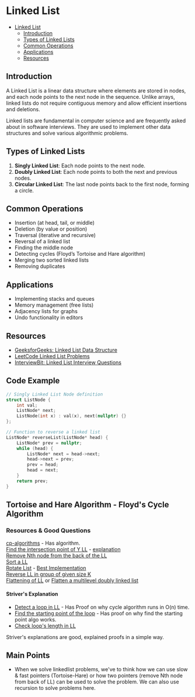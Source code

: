 # Linked List
- [Linked List](#linked-list)
  - [Introduction](#introduction)
  - [Types of Linked Lists](#types-of-linked-lists)
  - [Common Operations](#common-operations)
  - [Applications](#applications)
  - [Resources](#resources)

## Introduction
A Linked List is a linear data structure where elements are stored in nodes, and each node points to the next node in the sequence. Unlike arrays, linked lists do not require contiguous memory and allow efficient insertions and deletions.

Linked lists are fundamental in computer science and are frequently asked about in software interviews. They are used to implement other data structures and solve various algorithmic problems.

## Types of Linked Lists
1. **Singly Linked List**: Each node points to the next node.
2. **Doubly Linked List**: Each node points to both the next and previous nodes.
3. **Circular Linked List**: The last node points back to the first node, forming a circle.

## Common Operations
- Insertion (at head, tail, or middle)
- Deletion (by value or position)
- Traversal (iterative and recursive)
- Reversal of a linked list
- Finding the middle node
- Detecting cycles (Floyd’s Tortoise and Hare algorithm)
- Merging two sorted linked lists
- Removing duplicates

## Applications
- Implementing stacks and queues
- Memory management (free lists)
- Adjacency lists for graphs
- Undo functionality in editors

## Resources
- [GeeksforGeeks: Linked List Data Structure](https://www.geeksforgeeks.org/data-structures/linked-list/)
- [LeetCode Linked List Problems](https://leetcode.com/tag/linked-list/)
- [InterviewBit: Linked List Interview Questions](https://www.interviewbit.com/linked-list-interview-questions/)

## Code Example
```cpp
// Singly Linked List Node definition
struct ListNode {
    int val;
    ListNode* next;
    ListNode(int x) : val(x), next(nullptr) {}
};

// Function to reverse a linked list
ListNode* reverseList(ListNode* head) {
    ListNode* prev = nullptr;
    while (head) {
        ListNode* next = head->next;
        head->next = prev;
        prev = head;
        head = next;
    }
    return prev;
}
```


## Tortoise and Hare Algorithm - Floyd's Cycle Algorithm

### Resources & Good Questions
[cp-algorithms](https://cp-algorithms.com/others/tortoise_and_hare.html) - Has algorithm.  
[Find the intersection point of Y LL](https://leetcode.com/problems/intersection-of-two-linked-lists/description/) - [explanation](https://leetcode.com/problems/intersection-of-two-linked-lists/solutions/6624269/master-linked-list-intersection-unlock-the-two-pointer-reset-trick-to-detect-overlap/)  
[Remove Nth node from the back of the LL](https://leetcode.com/problems/remove-nth-node-from-end-of-list/description/)  
[Sort a LL](https://leetcode.com/problems/sort-list/)  
[Rotate List](https://leetcode.com/problems/rotate-list/description/) - [Best Implementation](https://leetcode.com/problems/rotate-list/description/)  
[Reverse LL in group of given size K](https://leetcode.com/problems/reverse-nodes-in-k-group/description/)  
[Flattening of LL](https://takeuforward.org/data-structure/flattening-a-linked-list/) or [Flatten a multilevel doubly linked list](https://leetcode.com/problems/flatten-a-multilevel-doubly-linked-list/description/)

#### Striver's Explanation
- [Detect a loop in LL](https://youtu.be/wiOo4DC5GGA) - Has Proof on why cycle algorithm runs in O(n) time.
- [Find the starting point of the loop](https://youtu.be/2Kd0KKmmHFc) - Has proof on why find the starting point algo works.
- [Check loop's length in LL](https://youtu.be/I4g1qbkTPus)

Striver's explanations are good, explained proofs in a simple way.

## Main Points
- When we solve linkedlist problems, we've to think how we can use slow & fast pointers (Tortoise-Hare) or how two pointers (remove Nth node from back of LL) can be used to solve the problem. We can also use recursion to solve problems here.


